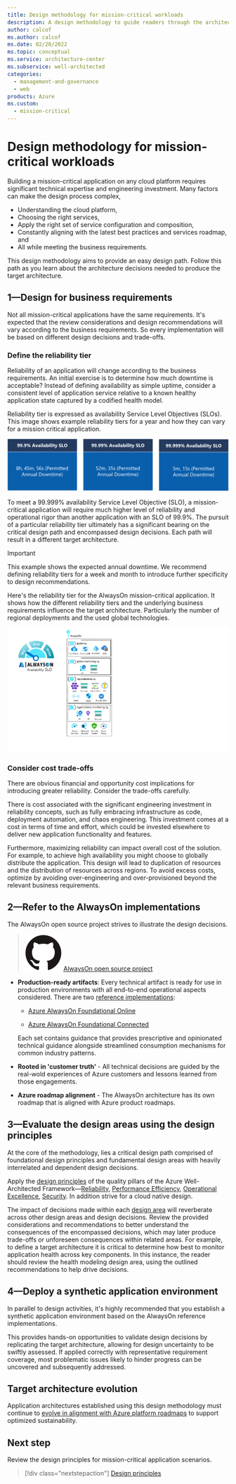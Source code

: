 ```yaml
---
title: Design methodology for mission-critical workloads
description: A design methodology to guide readers through the architectural process of building a mature mission-critical application on Microsoft Azure.
author: calcof
ms.author: calcof
ms.date: 02/28/2022
ms.topic: conceptual
ms.service: architecture-center
ms.subservice: well-architected
categories:
  - management-and-governance
  - web
products: Azure
ms.custom:
  - mission-critical
---
```


# Design methodology for mission-critical workloads

Building a mission-critical application on any cloud platform requires significant technical expertise and engineering investment. Many factors can make the design process complex,

- Understanding the cloud platform,
- Choosing the right services,
- Apply the right set of service configuration and composition,
- Constantly aligning with the latest best practices and services roadmap, and
- All while meeting the business requirements.

This design methodology aims to provide an easy design path. Follow this path as you learn about the architecture decisions needed to produce the target architecture.

<!insert visual>

## 1&mdash;Design for business requirements

Not all mission-critical applications have the same requirements. It's expected that the review considerations and design recommendations will vary according to the business requirements. So every implementation will be based on different design decisions and trade-offs.

### Define the reliability tier

Reliability of an application will change according to the business requirements. An initial exercise is to determine how much downtime is acceptable? Instead of defining availability as simple uptime, consider a consistent level of application service relative to a known healthy application state captured by a codified health model.

Reliability tier is expressed as availability Service Level Objectives (SLOs). This image shows example reliability tiers for a year and how they can vary for a mission critical application.  

![AlwaysOn Reliability Tiers](./images/alwayson-reliability-tiers.png "AlwaysOn Reliability Tiers")

To meet a 99.999% availability Service Level Objective (SLO), a mission-critical application will require much higher level of reliability and operational rigor than another application with an SLO of 99.9%. The pursuit of a particular reliability tier ultimately has a significant bearing on the critical design path and encompassed design decisions. Each path will result in a different target architecture.

> [!IMPORTANT]
> This example shows the expected annual downtime. We recommend defining reliability tiers for a week and month to introduce further specificity to design recommendations.

Here's the reliability tier for the AlwaysOn mission-critical application. It shows how the different reliability tiers and the underlying business requirements influence the target architecture. Particularly the number of regional deployments and the used global technologies.

![AlwaysOn Reliability Tiers](./images/alwayson-slo.gif "AlwaysOn Reliability Dial")

### Consider cost trade-offs
There are obvious financial and opportunity cost implications for introducing greater reliability. Consider the trade-offs carefully.

There is cost associated with the significant engineering investment in reliability concepts, such as fully embracing infrastructure as code, deployment automation, and chaos engineering. This investment comes at a cost in terms of time and effort, which could be invested elsewhere to deliver new application functionality and features.

Furthermore, maximizing reliability can impact overall cost of the solution. For example, to achieve high availability you might choose to globally distribute the application. This design will lead to duplication of resources and the distribution of resources across regions. To avoid excess costs, optimize by avoiding over-engineering and over-provisioned beyond the relevant business requirements.

## 2&mdash;Refer to the AlwaysOn implementations
The AlwaysOn open source project strives to illustrate the design decisions.

> ![GitHub logo](./../_images/github.svg) [AlwaysOn open source project](http://github.com/azure/alwayson)

- **Production-ready artifacts**: Every technical artifact is ready for use in production environments with all end-to-end operational aspects considered. There are two [reference implementations](mission-critical-overview.md#illustrative-examples):

  - [Azure AlwaysOn Foundational Online](https://github.com/azure/alwayson-foundational-online)

  - [Azure AlwaysOn Foundational Connected](https://github.com/azure/alwayson-foundational-connected) 

  Each set contains guidance that provides prescriptive and opinionated technical guidance alongside streamlined consumption mechanisms for common industry patterns.

- **Rooted in 'customer truth'** - All technical decisions are guided by the real-wold experiences of Azure customers and lessons learned from those engagements.

- **Azure roadmap alignment** - The AlwaysOn architecture has its own roadmap that is aligned with Azure product roadmaps.

## 3&mdash;Evaluate the design areas using the design principles

At the core of the methodology, lies a critical design path comprised of foundational design principles and fundamental design areas with heavily interrelated and dependent design decisions.

Apply the [design principles](mission-critical-design-principles.md) of the quality pillars of the Azure Well-Architected Framework&mdash;[Reliability](/azure/architecture/framework/#reliability), [Performance Efficiency](/azure/architecture/framework/scalability/), [Operational Excellence](/azure/architecture/framework/devops/), [Security](/azure/architecture/framework/security/). In addition strive for a cloud native design. 

The impact of decisions made within each [design area](mission-critical-design-areas.md) will reverberate across other design areas and design decisions. Review the provided considerations and recommendations to better understand the consequences of the encompassed decisions, which may later produce trade-offs or unforeseen consequences within related areas. For example, to define a target architecture it is critical to determine how best to monitor application health across key components. In this instance, the reader should review the health modeling design area, using the outlined recommendations to help drive decisions.

## 4&mdash;Deploy a synthetic application environment

In parallel to design activities, it's highly recommended that you establish a synthetic application environment based on the AlwaysOn reference implementations.

This provides hands-on opportunities to validate design decisions by replicating the target architecture, allowing for design uncertainty to be swiftly assessed. If applied correctly with representative requirement coverage, most problematic issues likely to hinder progress can be uncovered and subsequently addressed.

## Target architecture evolution

Application architectures established using this design methodology must continue to [evolve in alignment with Azure platform roadmaps](/azure/architecture/guide/design-principles/design-for-evolution) to support optimized sustainability.

## Next step

Review  the design principles for mission-critical application scenarios.

> [!div class="nextstepaction"]
> [Design principles](mission-critical-design-principles.md)
